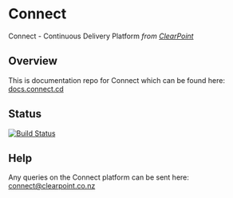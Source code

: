 # Connect
Connect - Continuous Delivery Platform _from [ClearPoint](http://clearpoint.co.nz)_

## Overview
This is documentation repo for Connect which can be found here: [docs.connect.cd](http://docs.connect.cd)

## Status
[![Build Status](https://api.travis-ci.org/ClearPointNZ/connect.svg)](https://travis-ci.org/ClearPointNZ/connect)

## Help
Any queries on the Connect platform can be sent here: <connect@clearpoint.co.nz>